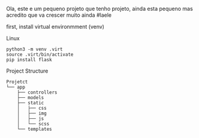 Ola, este e um pequeno projeto que tenho projeto, ainda esta pequeno mas acredito que va crescer muito ainda #laele

first, install virtual environmment (venv)

Linux
```
python3 -m venv .virt
source .virt/bin/activate
pip install flask
```

Project Structure
```
Projetct
└── app
    ├── controllers
    ├── models
    ├── static
    │   ├── css
    │   ├── img
    │   ├── js
    │   └── scss
    └── templates
```
